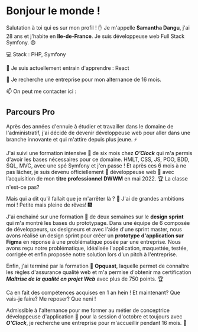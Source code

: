 # Bonjour le monde ! 

Salutation à toi qui es sur mon profil ! ✋ Je m'appelle **Samantha Dangu**, j'ai 28 ans et j'habite en **Ile-de-France**. Je suis développeuse web Full Stack Symfony. 😄

💻 Stack : PHP, Symfony

🌱 Je suis actuellement entrain d'apprendre : React

👯 Je recherche une entreprise pour mon alternance de 16 mois.

📫 On peut me contacter ici :

## Parcours Pro
Après des années d'ennuie à étudier et travailler dans le domaine de l'administratif, j'ai décidé de devenir développeuse web pour aller dans une branche innovante et qui m'attire depuis plus jeune.  ⚡

J'ai suivi une formation intensive 🌱 de six mois chez ***O’Clock*** qui m'a permis d'avoir les bases nécessaires pour ce domaine.  HMLT, CSS, JS, POO, BDD, SQL, MVC, avec une spé Symfony et j'en passe ! 
Et après ces 6 mois à ne pas lâcher, je suis devenu officiellement 🌟 développeuse web 🌟 avec l’acquisition de mon **titre professionnel DWWM** en mai 2022. 🏆 La classe n'est-ce pas? 

Mais qui a dit qu'il fallait que je m'arrêter là ? 🤔 J'ai de grandes ambitions moi ! Petite mais pleine de rêves! 🎆

J'ai enchainé sur une formation 🌱 de deux semaines sur le **design sprint** qui m'a montré les bases du prototypage.
Dans une équipe de 6 composée de développeurs, ux designeurs et avec l'aide d'une sprint master, nous avons réalisé un design sprint pour créer un **prototype d'application sur Figma** en réponse à une problématique posée par une entreprise. Nous avons reçu notre problématique, idéalisée l'application, maquettée, testée, corrigée et enfin proposée notre solution lors d'un pitch à l'entreprise.
 
Enfin, j'ai terminé par la formation 🌱 **Opquast**, laquelle permet de connaître les règles d'assurance qualité web et m'a permise d'obtenir ma certification ***Maîtrise de la qualité en projet Web*** avec plus de 750 points. 🏆

Ca en fait des compétences acquises en 1 an hein ! Et maintenant? Que vais-je faire? Me reposer? Que neni !

Admissible à l'alternance pour me former au métier de conceptrice développeuse d'application 🌱 pour la session d'octobre et toujours avec ***O'Clock***, je recherche une entreprise pour m'accueillir pendant 16 mois. 👯

